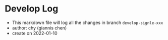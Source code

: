 # Develop Log

- This markdown file will log all the changes in branch `develop-signle-xxx`
- author: chy (giannis chen)
- create on 2022-01-10